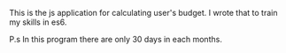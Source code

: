 This is the js application for calculating user's budget. I wrote that to train my skills in es6.

P.s In this program there are only 30 days in each months.
